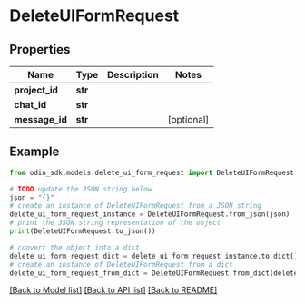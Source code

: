 # DeleteUIFormRequest


## Properties

Name | Type | Description | Notes
------------ | ------------- | ------------- | -------------
**project_id** | **str** |  | 
**chat_id** | **str** |  | 
**message_id** | **str** |  | [optional] 

## Example

```python
from odin_sdk.models.delete_ui_form_request import DeleteUIFormRequest

# TODO update the JSON string below
json = "{}"
# create an instance of DeleteUIFormRequest from a JSON string
delete_ui_form_request_instance = DeleteUIFormRequest.from_json(json)
# print the JSON string representation of the object
print(DeleteUIFormRequest.to_json())

# convert the object into a dict
delete_ui_form_request_dict = delete_ui_form_request_instance.to_dict()
# create an instance of DeleteUIFormRequest from a dict
delete_ui_form_request_from_dict = DeleteUIFormRequest.from_dict(delete_ui_form_request_dict)
```
[[Back to Model list]](../README.md#documentation-for-models) [[Back to API list]](../README.md#documentation-for-api-endpoints) [[Back to README]](../README.md)



